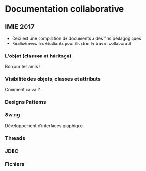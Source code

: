 
# Documentation collaborative

## IMIE 2017


- Ceci est une compilation de documents à des fins pédagogiques
- Réalisé avec les étudiants pour illustrer le travail collaboratif

### L'objet (classes et héritage)

Bonjour les amis !

### Visibilité des objets, classes et attributs

Comment ça va ?

### Designs Patterns

### Swing

Développement d'interfaces graphique   


### Threads

### JDBC

### Fichiers
